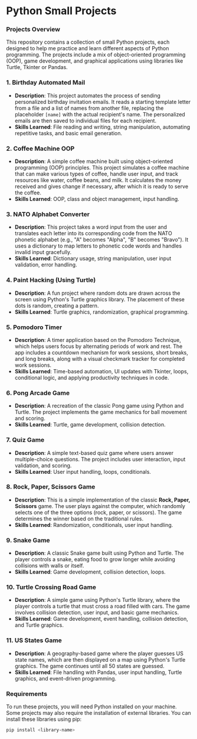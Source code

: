# **Python Small Projects**

### **Projects Overview**

This repository contains a collection of small Python projects, each designed to help me practice and learn different aspects of Python programming. The projects include a mix of object-oriented programming (OOP), game development, and graphical applications using libraries like Turtle, Tkinter or Pandas.

### **1. Birthday Automated Mail**
- **Description**: This project automates the process of sending personalized birthday invitation emails. It reads a starting template letter from a file and a list of names from another file, replacing the placeholder `[name]` with the actual recipient's name. The personalized emails are then saved to individual files for each recipient.
- **Skills Learned**: File reading and writing, string manipulation, automating repetitive tasks, and basic email generation.

### **2. Coffee Machine OOP**
- **Description**: A simple coffee machine built using object-oriented programming (OOP) principles. This project simulates a coffee machine that can make various types of coffee, handle user input, and track resources like water, coffee beans, and milk. It calculates the money received and gives change if necessary, after which it is ready to serve the coffee.
- **Skills Learned**: OOP, class and object management, input handling.

### **3. NATO Alphabet Converter**
- **Description**: This project takes a word input from the user and translates each letter into its corresponding code from the NATO phonetic alphabet (e.g., "A" becomes "Alpha", "B" becomes "Bravo"). It uses a dictionary to map letters to phonetic code words and handles invalid input gracefully.
- **Skills Learned**: Dictionary usage, string manipulation, user input validation, error handling.

### **4. Paint Hacking (Using Turtle)**
- **Description**: A fun project where random dots are drawn across the screen using Python's Turtle graphics library. The placement of these dots is random, creating a pattern.
- **Skills Learned**: Turtle graphics, randomization, graphical programming.

### **5. Pomodoro Timer**
- **Description**: A timer application based on the Pomodoro Technique, which helps users focus by alternating periods of work and rest. The app includes a countdown mechanism for work sessions, short breaks, and long breaks, along with a visual checkmark tracker for completed work sessions.
- **Skills Learned**: Time-based automation, UI updates with Tkinter, loops, conditional logic, and applying productivity techniques in code.

### **6. Pong Arcade Game**
- **Description**: A recreation of the classic Pong game using Python and Turtle. The project implements the game mechanics for ball movement and scoring.
- **Skills Learned**: Turtle, game development, collision detection.

### **7. Quiz Game**
- **Description**: A simple text-based quiz game where users answer multiple-choice questions. The project includes user interaction, input validation, and scoring.
- **Skills Learned**: User input handling, loops, conditionals.

### **8. Rock, Paper, Scissors Game**
- **Description**: This is a simple implementation of the classic **Rock, Paper, Scissors** game. The user plays against the computer, which randomly selects one of the three options (rock, paper, or scissors). The game determines the winner based on the traditional rules.
- **Skills Learned**: Randomization, conditionals, user input handling.

### **9. Snake Game**
- **Description**: A classic Snake game built using Python and Turtle. The player controls a snake, eating food to grow longer while avoiding collisions with walls or itself.
- **Skills Learned**: Game development, collision detection, loops.

### **10. Turtle Crossing Road Game**
- **Description**: A simple game using Python's Turtle library, where the player controls a turtle that must cross a road filled with cars. The game involves collision detection, user input, and basic game mechanics.
- **Skills Learned**: Game development, event handling, collision detection, and Turtle graphics.

### **11. US States Game**
- **Description**: A geography-based game where the player guesses US state names, which are then displayed on a map using Python's Turtle graphics. The game continues until all 50 states are guessed.
- **Skills Learned**: File handling with Pandas, user input handling, Turtle graphics, and event-driven programming.

### **Requirements**

To run these projects, you will need Python installed on your machine. Some projects may also require the installation of external libraries. You can install these libraries using pip:

```sh
pip install <library-name>
